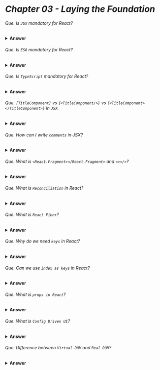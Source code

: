 # _Chapter 03 - Laying the Foundation_




###### Que. Is `JSX` mandatory for React?
<details><summary><b>Answer</b></summary>
<p>

#### Answer: No

JSX is not mandatory for React. It is a JavaScript syntax extension that makes it easier to write React components. However, it is not required to use React. You can write React components using plain JavaScript, without JSX.


</p>
</details>

###### Que. Is `ES6` mandatory for React?
<details><summary><b>Answer</b></summary>
<p>

#### Answer: No

 ES6 is not mandatory for React. However, it is strongly recommended to use ES6 when developing React applications. ES6 provides a number of features that can make React code more concise, readable, and maintainable. For example, ES6 arrow functions, class properties, and modules can all be used to improve the readability and maintainability of React code.


</p>
</details>

###### Que. Is `TypeScript` mandatory for React?
<details><summary><b>Answer</b></summary>
<p>

#### Answer: No

 TypeScript is not mandatory for React. You can write React code in JavaScript just fine. However, TypeScript can be a great addition to React projects for a number of reasons:
 	* Type Safey
 	* IntelliSense
 	* Documentation

</p>
</details>

###### Que. `{TitleComponent}` vs `{<TitleComponent/>}` vs `{<TitleComponent></TitleComponent>}` in `JSX`.
<details><summary><b>Answer</b></summary>
<p>

- `{TitleComponent}`: This value describes the `TitleComponent` as a javascript expression or a variable or React element. 
The `{}` can embed a javascript expression or a variable or React element inside it.
- `<TitleComponent/>` : This value represents a Component that is basically returning Some JSX value. In simple terms `TitleComponent` a function that is returning a JSX value. If component is written inside the `{<  />}` expression.
- `<TitleComponent></TitleComponent>` :  `<TitleComponent />` and `<TitleComponent></TitleComponent>` are equivalent only when `< TitleComponent />` has no child components. The opening and closing tags are created to include the child components.
#### Example

```js
<TitleComponent>
    <FirstChildComponent />
    <SecondChildComponent />
    <ThirdChildComponent />
</TitleComponent>
```
</p>
</details>

###### Que.  How can I write `comments` in JSX?
<details><summary><b>Answer</b></summary>
<p>

JSX comments are written as follows:
- `{/*  */}` - for single or multiline comments
#### Example

```
{/* A JSX comment */}
{/* 
  Multi
  line
  JSX
  comment
*/}  
```
</p>
</details>

###### Que. What is `<React.Fragment></React.Fragment>` and `<></>`?
<details><summary><b>Answer</b></summary>
<p>

→ React.Fragment and <> are both syntax for creating a React fragment. A fragment is a special type of component that allows us to return multiple elements from a React component without adding extra nodes to the DOM.

→ <React.Fragment></React.Fragment>
syntax is the longhand syntax for creating a fragment. 

→ The <></> syntax is the shorthand syntax for creating a fragment. The only difference between the two is that the shorthand syntax does not support the
`key` attribute.

#### Example
```js
return (
        <React.Fragment>
            <Header />
            <Navigation />
            <Main />
            <Footer />
        </React.Fragment>
    );

return (
        <>
            <Header />
            <Navigation />
            <Main />
            <Footer />
        </>
    );
```

</p>
</details>


###### Que. What is `Reconciliation` in React?
<details><summary><b>Answer</b></summary>
<p>

* The reconciliation algorithm is designed to be efficient, so that React can update the UI quickly without having to re-render the entire DOM. The virtual DOM allows React to make changes to the UI without affecting the actual DOM until the very end. This can save a lot of time and resources, especially in large applications with complex UIs.
* The reconciliation algorithm works as follows:

	→ React creates a virtual DOM representation of the component's current state.
	→ React compares the virtual DOM to the component's previous state.
	→ React identifies any changes between the two states.
	→ React updates the virtual DOM to reflect the changes.
	→ React compares the updated virtual DOM to the actual DOM.
	→ React updates the actual DOM to reflect the changes in the virtual DOM.

</p>
</details>


###### Que. What is `React Fiber`?
<details><summary><b>Answer</b></summary>
<p>

* React Fiber is a concept of ReactJS that is used to render a system faster, smoother and smarter.
* The Fiber reconciler, which became the default reconciler for React 16 and above, is a complete rewrite of React’s reconciliation algorithm to solve some long-standing issues in React.
* Because Fiber is asynchronous, React can:
	→ Pause, resume, and restart rendering work on components as new updates come in
	→ Reuse previously completed work and even abort it if not needed
	→ Split work into chunks and prioritize tasks based on importance


</p>
</details>


###### Que.  Why do we need `keys` in React?
<details><summary><b>Answer</b></summary>
<p>

We need `Keys` are used in React to identify which items in the list are changed, updated, or deleted. In other words, we can say that keys are unique Identifier used to give an identity to the elements in the lists.
Keys should be given to the elements within the array to give the elements a stable identity.

#### Example
```js
<li key={0}>1</li>
<li key={1}>2</li>
<li key={2}>3</li>
```

</p>
</details>

###### Que. Can we use `index as keys` in React?
<details><summary><b>Answer</b></summary>
<p>

Yes, we can use the `index as keys`, but it is not considered as a good practice to use them because if the order of items may change. This can negatively impact performance and may cause issues with component state.
Keys are taken from each object which is being rendered. There might be a possibility that if we modify the incoming data react may render them in unusual order.


</p>
</details>

###### Que. What is `props in React`?
<details><summary><b>Answer</b></summary>
<p>

 props stands for properties. Props are arguments passed into React components. props are used in React to pass data from one component to another (from a parent component to a child component(s)). They are useful when you want the flow of data in your app to be dynamic.
#### Example
```
function App() {
  return (
    <div className="App">
      <Tool name="Saurabh" tool="Figma"/> // name and tool are props
    </div>
  )
}
```


</p>
</details>


###### Que. What is `Config Driven UI`?
<details><summary><b>Answer</b></summary>
<p>

→ Config Driven UI (also known as configuration-driven UI or configuration-based UI)   is a software development approach that uses external configuration data and files to drive the development of the user interface (UI). This approach allows the UI to be easily customized and maintained without the need to modify the underlying codebase.

→ `Config Driven UI` are based on the configurations of the data application receives. It is rather a good practice to use config driven UIs to make application for dynamic. 
It is a very common & basic approach to interact with the User. It provides a generic interface to develop things which help your project scale well. It saves a lot of development time and effort.

→ A typical login form, common in most of the Apps. Most of these forms also get frequent updates as the requirements increase in terms of Form Validations, dropdown options,.. or design changes.


</p>
</details>


###### Que.  Difference between `Virtual DOM` and `Real DOM`?
<details><summary><b>Answer</b></summary>
<p>

DOM stands for `Document Object Model`, which represents your application UI and whenever the changes are made in the application, this DOM gets updated and the user is able to visualize the changes. DOM is an interface that allows scripts to update the content, style, and structure of the document.
* `Virtual DOM`
    → The Virtual DOM is a light-weight abstraction of the DOM. You can think of it as a copy of the DOM, that can be updated without affecting the actual DOM. It has all the same properties as the real DOM object, but doesn’t have the ability to write to the screen like the real DOM.

    → Virtual DOM is just like a blueprint of a machine, can do the changes in the blueprint but those changes will not directly apply to the machine.

    → Reconciliation is a process to compare and keep in sync the two files (Real and Virtual DOM). Diffing algorithm is a technique of reconciliation which is used by React.
* `Real DOM`
    → The DOM represents the web page often called a document with a logical tree and each  branch of the tree ends in a node and each node contains object programmers can modify the content of the document using a scripting language like javascript and the changes and updates to the dom are fast because of its tree-like structure but after changes, the updated element and its children have to be re-rendered to update the application UI so the  re-rendering of the UI which make the dom slow all the UI components you need to be rendered for every dom update so real dom would render the entire list and not only those item that receives the update .

|   `Real DOM`    |   `Virtual DOM` |
|-------------|-----------------|
| DOM manipulation is very expensive  | DOM manipulation is very easy  | 
| There is too much memory wastage  | No memory wastage  |
| It updates Slow | It updates fast |
| It can directly update HTML | It can’t update HTML directly  |
|  Creates a new DOM if the element updates. | Update the JSX if the element update |
| It allows us to directly target any specific node (HTML element) | It can produce about 200,000 Virtual DOM Nodes / Second. |
| It represents the UI of your application | It is only a virtual representation of the DOM |


</p>
</details>